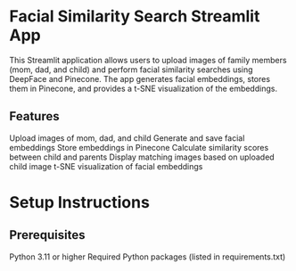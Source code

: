 # Facial Similarity Search Streamlit App
This Streamlit application allows users to upload images of family members (mom, dad, and child) and perform facial similarity searches using DeepFace and Pinecone. The app generates facial embeddings, stores them in Pinecone, and provides a t-SNE visualization of the embeddings.

## Features
Upload images of mom, dad, and child
Generate and save facial embeddings
Store embeddings in Pinecone
Calculate similarity scores between child and parents
Display matching images based on uploaded child image
t-SNE visualization of facial embeddings
# Setup Instructions
## Prerequisites
Python 3.11 or higher
Required Python packages (listed in requirements.txt)
